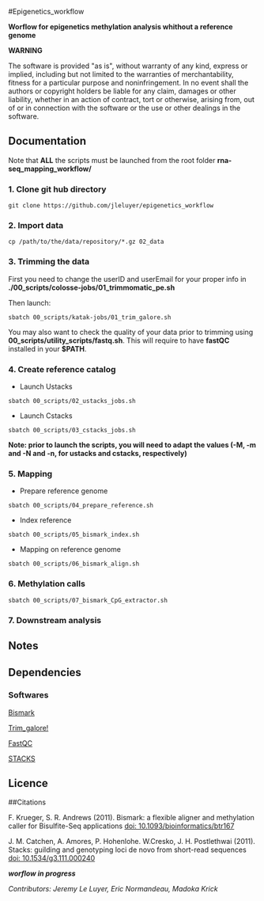 #Epigenetics_workflow

**Worflow for epigenetics methylation analysis whithout a reference genome**

**WARNING**

The software is provided "as is", without warranty of any kind, express or implied, including but not limited to the warranties of merchantability, fitness for a particular purpose and noninfringement. In no event shall the authors or copyright holders be liable for any claim, damages or other liability, whether in an action of contract, tort or otherwise, arising from, out of or in connection with the software or the use or other dealings in the software.


## Documentation

Note that **ALL** the scripts must be launched from the root folder **rna-seq_mapping_workflow/**
### 1. Clone git hub directory

```
git clone https://github.com/jleluyer/epigenetics_workflow
```

### 2. Import data

```
cp /path/to/the/data/repository/*.gz 02_data
```

### 3. Trimming the data

First you need to change the userID and userEmail for your proper info in **./00_scripts/colosse-jobs/01_trimmomatic_pe.sh**

Then launch:

```
sbatch 00_scripts/katak-jobs/01_trim_galore.sh
```

You may also want to check the quality of your data prior to trimming using **00_scripts/utility_scripts/fastq.sh**. This will require to have **fastQC** installed in your **$PATH**.

### 4. Create reference catalog

* Launch Ustacks

```
sbatch 00_scripts/02_ustacks_jobs.sh
```

* Launch Cstacks

```
sbatch 00_scripts/03_cstacks_jobs.sh
```

**Note: prior to launch the scripts, you will need to adapt the values (-M, -m and -N and -n, for ustacks and cstacks, respectively)**

### 5. Mapping

* Prepare reference genome

```
sbatch 00_scripts/04_prepare_reference.sh
```

* Index reference

```
sbatch 00_scripts/05_bismark_index.sh
```

* Mapping on reference genome

```
sbatch 00_scripts/06_bismark_align.sh
```

### 6. Methylation calls


```
sbatch 00_scripts/07_bismark_CpG_extractor.sh
```

### 7. Downstream analysis


## Notes

## Dependencies

### Softwares

[Bismark](http://www.bioinformatics.babraham.ac.uk/projects/index.html)

[Trim_galore!](http://www.bioinformatics.babraham.ac.uk/projects/index.html)

[FastQC](http://www.bioinformatics.babraham.ac.uk/projects/index.html)

[STACKS](http://catchenlab.life.illinois.edu/stacks/)

## Licence


##Citations

F. Krueger, S. R. Andrews (2011). Bismark: a flexible aligner and methylation caller for Bisulfite-Seq applications [doi:  10.1093/bioinformatics/btr167](http://www.ncbi.nlm.nih.gov/pmc/articles/PMC3102221/)

J. M. Catchen, A. Amores, P. Hohenlohe. W.Cresko, J. H. Postlethwai (2011). Stacks: guilding and genotyping loci de novo from short-read sequences
[doi:  10.1534/g3.111.000240](http://www.ncbi.nlm.nih.gov/pmc/articles/PMC3276136/)


**_worflow in progress_**

*Contributors: Jeremy Le Luyer, Eric Normandeau, Madoka Krick*
